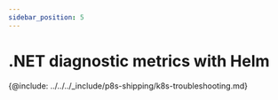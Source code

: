 ```yaml
---
sidebar_position: 5
---
```


# .NET diagnostic metrics with Helm

{@include: ../../../_include/p8s-shipping/k8s-troubleshooting.md}

